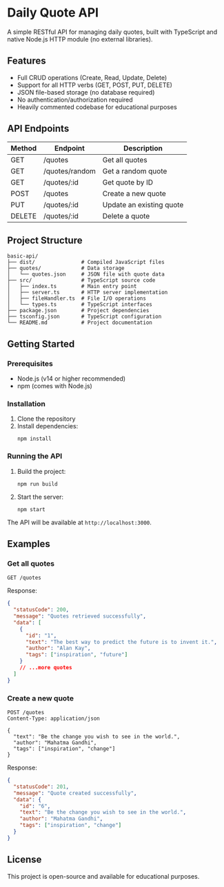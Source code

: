 # Daily Quote API

A simple RESTful API for managing daily quotes, built with TypeScript and native Node.js HTTP module (no external libraries).

## Features

- Full CRUD operations (Create, Read, Update, Delete)
- Support for all HTTP verbs (GET, POST, PUT, DELETE)
- JSON file-based storage (no database required)
- No authentication/authorization required
- Heavily commented codebase for educational purposes

## API Endpoints

| Method | Endpoint       | Description              |
| ------ | -------------- | ------------------------ |
| GET    | /quotes        | Get all quotes           |
| GET    | /quotes/random | Get a random quote       |
| GET    | /quotes/:id    | Get quote by ID          |
| POST   | /quotes        | Create a new quote       |
| PUT    | /quotes/:id    | Update an existing quote |
| DELETE | /quotes/:id    | Delete a quote           |

## Project Structure

```
basic-api/
├── dist/               # Compiled JavaScript files
├── quotes/             # Data storage
│   └── quotes.json     # JSON file with quote data
├── src/                # TypeScript source code
│   ├── index.ts        # Main entry point
│   ├── server.ts       # HTTP server implementation
│   ├── fileHandler.ts  # File I/O operations
│   └── types.ts        # TypeScript interfaces
├── package.json        # Project dependencies
├── tsconfig.json       # TypeScript configuration
└── README.md           # Project documentation
```

## Getting Started

### Prerequisites

- Node.js (v14 or higher recommended)
- npm (comes with Node.js)

### Installation

1. Clone the repository
2. Install dependencies:
   ```
   npm install
   ```

### Running the API

1. Build the project:

   ```
   npm run build
   ```

2. Start the server:
   ```
   npm start
   ```

The API will be available at `http://localhost:3000`.

## Examples

### Get all quotes

```
GET /quotes
```

Response:

```json
{
  "statusCode": 200,
  "message": "Quotes retrieved successfully",
  "data": [
    {
      "id": "1",
      "text": "The best way to predict the future is to invent it.",
      "author": "Alan Kay",
      "tags": ["inspiration", "future"]
    }
    // ...more quotes
  ]
}
```

### Create a new quote

```
POST /quotes
Content-Type: application/json

{
  "text": "Be the change you wish to see in the world.",
  "author": "Mahatma Gandhi",
  "tags": ["inspiration", "change"]
}
```

Response:

```json
{
  "statusCode": 201,
  "message": "Quote created successfully",
  "data": {
    "id": "6",
    "text": "Be the change you wish to see in the world.",
    "author": "Mahatma Gandhi",
    "tags": ["inspiration", "change"]
  }
}
```

## License

This project is open-source and available for educational purposes.
